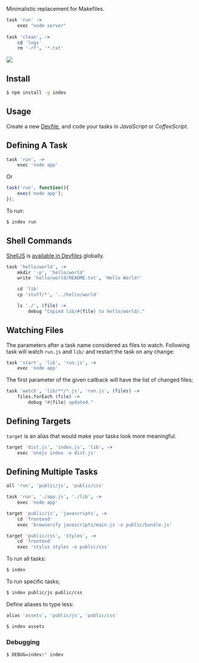 Minimalistic replacement for Makefiles.

```coffee
task 'run' ->
    exec "node server"
    
task 'clean', ->
    cd 'logs'
    rm '-rf', '*.txt'
```

![](https://dl.dropbox.com/s/imo9jsn9bj0p70a/indev.png)

## Install

```bash
$ npm install -g indev
```

## Usage

Create a new [Devfile](https://github.com/azer/indev/blob/master/lib/look-up.js),
and code your tasks in *JavaScript* or *CoffeeScript*.

## Defining A Task

```coffee
task 'run', ->
    exec 'node app'
```

Or

```js
task('run', function(){
    exec('node app');
});
```

To run:

```bash
$ indev run
```

## Shell Commands

[ShellJS](https://github.com/arturadib/shelljs) is [available in Devfiles](https://github.com/azer/indev/blob/master/lib/context.js#L30) globally.

```coffee
task 'hello/world', ->
    mkdir '-p', 'hello/world'
    write 'hello/world/README.txt', 'Hello World!'

    cd 'lib'
    cp 'stuff/*', '../hello/world'

    ls './', (file) ->
        debug "Copied lib/#{file} to hello/world/."
```

## Watching Files

The parameters after a task name considered as files to watch. 
Following task will watch `run.js` and `lib/` and restart the task on any change:

```coffee
task 'start', 'lib', 'run.js', ->
    exec 'node app'
```

The first parameter of the given callback will have the list of changed files;

```coffee
task 'watch', 'lib/**/*.js', 'run.js', (files) ->
    files.forEach (file) ->
        debug "#{file} updated."
```

## Defining Targets

`target` is an alias that would make your tasks look more meaningful.

```coffee
target 'dist.js', 'index.js', 'lib', ->
    exec 'onejs index -o dist.js'
```

## Defining Multiple Tasks

```coffee
all 'run', 'public/js', 'public/css'

task 'run', './app.js', './lib', ->
    exec 'node app'

target 'public/js', 'javascripts', ->
    cd 'frontend'
    exec 'browserify javascripts/main.js -o public/bundle.js'

target 'public/css', 'styles', ->
    cd 'frontend'
    exec 'stylus styles -o public/css'
```

To run all tasks:

```bash
$ indev
```

To run specific tasks;

```bash
$ indev public/js public/css
```

Define aliases to type less:

```coffee
alias 'assets', 'public/js', 'public/css'
```

```bash
$ indev assets
```

### Debugging

```bash
$ DEBUG=indev:* indev
```
